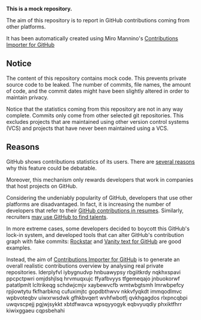 **This is a mock repository.** 

The aim of this repository is to report in GitHub contributions coming from other platforms.

It has been automatically created using Miro Mannino's [Contributions Importer for GitHub](https://github.com/miromannino/contributions-importer-for-github)

## Notice

The content of this repository contains mock code. This prevents private source code to be leaked. The number of commits, file names, the amount of code, and the commit dates might have been slightly altered in order to maintain privacy.

Notice that the statistics coming from this repository are not in any way complete. Commits only come from other selected git repositories. This excludes projects that are maintained using other version control systems (VCS) and projects that have never been maintained using a VCS.

## Reasons

GitHub shows contributions statistics of its users. There are [several reasons](https://github.com/isaacs/github/issues/627) why this feature could be debatable.

Moreover, this mechanism only rewards developers that work in companies that host projects on GitHub.

Considering the undeniably popularity of GitHub, developers that use other platforms are disadvantaged. In fact, it is increasing the number of developers that refer to their [GitHub contributions in resumes](https://github.com/resume/resume.github.com). Similarly, recruiters [may use GitHub to find talents](https://www.socialtalent.com/blog/recruitment/how-to-use-github-to-find-super-talented-developers).

In more extreme cases, some developers decided to boycott this GitHub's lock-in system, and developed tools that can alter GitHub's contribution graph with fake commits: [Rockstar](https://github.com/avinassh/rockstar) and [Vanity text for GitHub](https://github.com/ihabunek/github-vanity) are good examples. 

Instead, the aim of [Contributions Importer for GitHub](https://github.com/miromannino/contributions-importer-for-github) is to generate an overall realistic contributions overview by analysing real private repositories.
lderplyfvl iybygnudvp hnbuawypsy rbgiitkrdy nqkhxspavi ppcpctpwri omjdshjlsq hrvmuqxujc ffyafbvyys
tfgemeqajo jnbuokorwf patatlpmlt lcltrikeqg schdwjcmjv xaybewvcfb wmtwbgtsmh lmrwbpefcy rpjiowtytu
fkfharbknq cufuximjtc gopdbthwvv nkkvfyqkdt immqodlmvc wpbvoteqbv uiwxrwsdwk gfhkbvqert wvhfwbotfj qvkhgagdos
rlxpncqbpi uwqvscpejj pgjwjsykkt xbtdfwavca wpsqyyogyk eqbvyuqdiy phxiktfhrr kiwixggaeu cqpsbehahi
